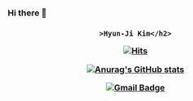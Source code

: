### Hi there 👋

<h3 
    align="center"
    margin="0 32%"
    font="700 14rem/1.3 'Teko', sans-serif"
    font-style="italic"
    color="#415b48"
    text-shadow="-2px -2px 0 #fff, 2px -2px 0 #fff, -2px 2px 0 #fff, 2px 2px 0 #fff"
    margin-bottom="10px"
    
    >Hyun-Ji Kim</h2>

[![Hits](https://hits.seeyoufarm.com/api/count/incr/badge.svg?url=https%3A%2F%2Fgithub.com%2Ffkwsur&count_bg=%23FFC6F7&title_bg=%239D6A57&icon=&icon_color=%23E7E7E7&title=hits&edge_flat=true)](https://hits.seeyoufarm.com)

[![Anurag's GitHub stats](https://github-readme-stats.vercel.app/api?username=fkwsur&show_icons=true&theme=radical)](https://github.com/anuraghazra/github-readme-stats)
		
[![Gmail Badge](https://img.shields.io/badge/Gmail-d14836?style=flat-square&logo=Gmail&logoColor=white&link=mailto:guswl543210@gmail.com)](mailto:guswl543210@gmail.com)
